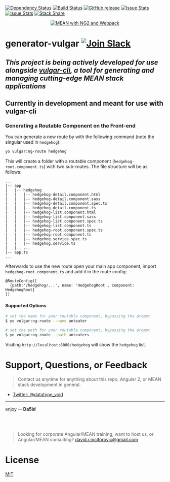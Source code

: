 [![Dependency Status](https://david-dm.org/datatypevoid/generator-vulgar.svg)](https://david-dm.org/datatypevoid/generator-vulgar) [![Build Status](https://travis-ci.org/datatypevoid/generator-vulgar.svg?branch=master)](https://travis-ci.org/datatypevoid/generator-vulgar) [![GitHub release](https://img.shields.io/github/release/qubyte/rubidium.svg)](https://github.com/datatypevoid/generator-vulgar) [![Issue Stats](http://issuestats.com/github/datatypevoid/generator-vulgar/badge/pr?style=flat)](http://issuestats.com/github/datatypevoid/generator-vulgar) [![Issue Stats](http://issuestats.com/github/datatypevoid/generator-vulgar/badge/issue?style=flat)](http://issuestats.com/github/datatypevoid/generator-vulgar) [![Stack Share](http://img.shields.io/badge/tech-stack-0690fa.svg?style=flat)](stackshare.io/datatypevoid/vulgar)
<p align="center">
  <a href="http://www.davidniciforovic.com" target="_blank">
    <img src="https://cloud.githubusercontent.com/assets/10481547/13734874/f4e190ea-e978-11e5-841e-2459f3f5c9e0.png" alt="MEAN with NG2 and Webpack" />
  </a>
</p>

# generator-vulgar [![Join Slack](https://img.shields.io/badge/slack-join-brightgreen.svg)](http://www.davidniciforovic.com/wp-login.php?action=slack-invitation)

## _This project is being actively developed for use alongside  [vulgar-cli](https://github.com/datatypevoid/vulgar-cli), a tool for generating and managing cutting-edge MEAN stack applications_

## Currently in development and meant for use with vulgar-cli

### Generating a Routable Component on the Front-end

You can generate a new route by with the following command (note the singular used in `hedgehog`):

```bash
yo vulgar:ng-route hedgehog
```

This will create a folder with a routable component (`hedgehog-root.component.ts`) with two sub-routes. The file structure will be as follows:

```
...
|-- app
|   |-- hedgehog
|   |   |-- hedgehog-detail.component.html
|   |   |-- hedgehog-detail.component.sass
|   |   |-- hedgehog-detail.component.spec.ts
|   |   |-- hedgehog-detail.component.ts
|   |   |-- hedgehog-list.component.html
|   |   |-- hedgehog-list.component.sass
|   |   |-- hedgehog-list.component.spec.ts
|   |   |-- hedgehog-list.component.ts
|   |   |-- hedgehog-root.component.spec.ts
|   |   |-- hedgehog-root.component.ts
|   |   |-- hedgehog.service.spec.ts
|   |   |-- hedgehog.service.ts
|   |-- ...
|-- app.ts
...
```

Afterwards to use the new route open your main app component, import `hedgehog-root.component.ts` and add it in the route config:

```
@RouteConfig([
  {path:'/hedgehog/...', name: 'HedgehogRoot', component: HedgehogRoot}
])
```

#### Supported Options

```bash
# set the name for your routable component, bypassing the prompt
$ yo vulgar:ng-route --name anteater
```

```bash
# set the path for your routable component, bypassing the prompt
$ yo vulgar:ng-route --path anteaters
```

Visiting `http://localhost:8080/hedgehog` will show the `hedgehog` list.

# Support, Questions, or Feedback

> Contact us anytime for anything about this repo, Angular 2, or MEAN stack development in general.

- [Twitter: @datatype_void](https://twitter.com/datatype_void)

--------------------------------------------------------------------------------

enjoy -- **Da5id**

<br><br>

> Looking for corporate Angular/MEAN training, want to host us, or Angular/MEAN consulting? david.r.niciforovic@gmail.com

# License

 [MIT](/LICENSE)
